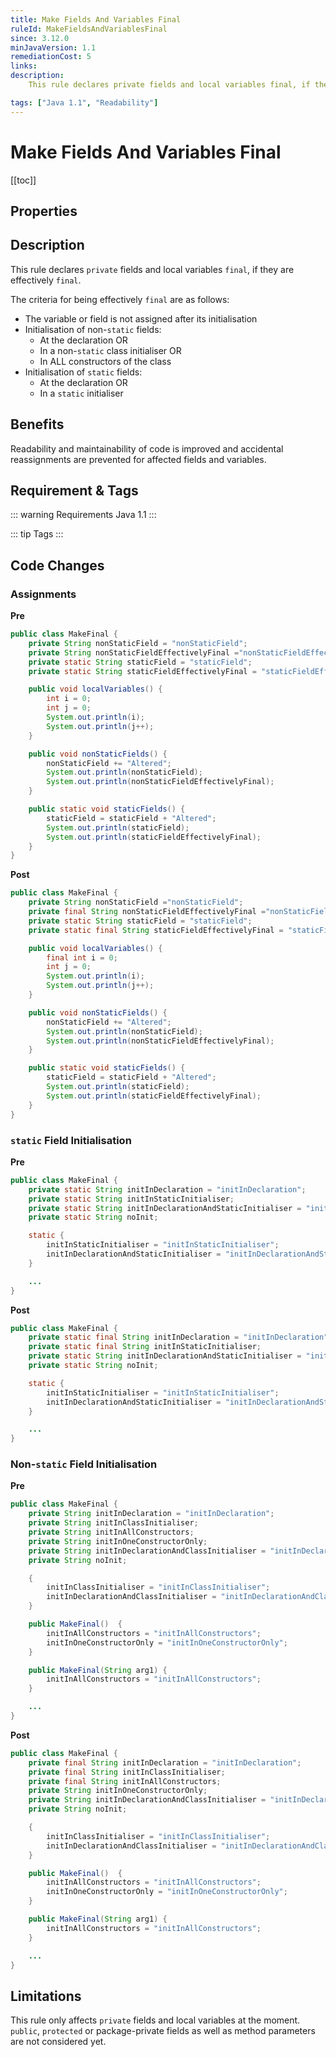 ```yaml
---
title: Make Fields And Variables Final
ruleId: MakeFieldsAndVariablesFinal
since: 3.12.0
minJavaVersion: 1.1
remediationCost: 5
links:
description:
    This rule declares private fields and local variables final, if they are effectively final

tags: ["Java 1.1", "Readability"]
---
```


# Make Fields And Variables Final

[[toc]]

## Properties

<RuleProperties />


## Description

This rule declares `private` fields and local variables `final`, if they are effectively `final`.  

The criteria for being effectively `final` are as follows:
- The variable or field is not assigned after its initialisation
- Initialisation of non-`static` fields:
  - At the declaration OR
  - In a non-`static` class initialiser OR
  - In ALL constructors of the class
- Initialisation of `static` fields:
  - At the declaration OR
  - In a `static` initialiser


## Benefits

Readability and maintainability of code is improved and accidental reassignments are prevented for affected fields and variables.

## Requirement & Tags

::: warning Requirements
Java 1.1
:::

::: tip Tags
<TagLinks />
:::

## Code Changes

### Assignments

__Pre__

```java
public class MakeFinal {
    private String nonStaticField = "nonStaticField";
    private String nonStaticFieldEffectivelyFinal ="nonStaticFieldEffectivelyFinal";
    private static String staticField = "staticField";
    private static String staticFieldEffectivelyFinal = "staticFieldEffectivelyFinal";

    public void localVariables() {
        int i = 0;
        int j = 0;
        System.out.println(i);
        System.out.println(j++);
    }

    public void nonStaticFields() {
        nonStaticField += "Altered";
        System.out.println(nonStaticField);
        System.out.println(nonStaticFieldEffectivelyFinal);
    }

    public static void staticFields() {
        staticField = staticField + "Altered";
        System.out.println(staticField);
        System.out.println(staticFieldEffectivelyFinal);
    }
}
```

__Post__

```java
public class MakeFinal {
    private String nonStaticField ="nonStaticField";
    private final String nonStaticFieldEffectivelyFinal ="nonStaticFieldEffectivelyFinal";
    private static String staticField = "staticField";
    private static final String staticFieldEffectivelyFinal = "staticFieldEffectivelyFinal";

    public void localVariables() {
        final int i = 0;
        int j = 0;
        System.out.println(i);
        System.out.println(j++);
    }

    public void nonStaticFields() {
        nonStaticField += "Altered";
        System.out.println(nonStaticField);
        System.out.println(nonStaticFieldEffectivelyFinal);
    }

    public static void staticFields() {
        staticField = staticField + "Altered";
        System.out.println(staticField);
        System.out.println(staticFieldEffectivelyFinal);
    }
}
```

### `static` Field Initialisation

__Pre__

```java
public class MakeFinal {
    private static String initInDeclaration = "initInDeclaration";
    private static String initInStaticInitialiser;
    private static String initInDeclarationAndStaticInitialiser = "initInDeclarationAndStaticInitialiser";
    private static String noInit;

    static {
        initInStaticInitialiser = "initInStaticInitialiser";
        initInDeclarationAndStaticInitialiser = "initInDeclarationAndStaticInitialiser";
    }

    ...
}
```

__Post__

```java
public class MakeFinal {
    private static final String initInDeclaration = "initInDeclaration";
    private static final String initInStaticInitialiser;
    private static String initInDeclarationAndStaticInitialiser = "initInDeclarationAndStaticInitialiser";
    private static String noInit;

    static {
        initInStaticInitialiser = "initInStaticInitialiser";
        initInDeclarationAndStaticInitialiser = "initInDeclarationAndStaticInitialiser";
    }

    ...
}
```

### Non-`static` Field Initialisation

__Pre__

```java
public class MakeFinal {
    private String initInDeclaration = "initInDeclaration";
    private String initInClassInitialiser;
    private String initInAllConstructors;
    private String initInOneConstructorOnly;
    private String initInDeclarationAndClassInitialiser = "initInDeclarationAndClassInitialiser";
    private String noInit;

    {
        initInClassInitialiser = "initInClassInitialiser";
        initInDeclarationAndClassInitialiser = "initInDeclarationAndClassInitialiser";
    }

    public MakeFinal()  {
        initInAllConstructors = "initInAllConstructors";
        initInOneConstructorOnly = "initInOneConstructorOnly";
    }

    public MakeFinal(String arg1) {
        initInAllConstructors = "initInAllConstructors";
    }

    ...
}
```

__Post__

```java
public class MakeFinal {
    private final String initInDeclaration = "initInDeclaration";
    private final String initInClassInitialiser;
    private final String initInAllConstructors;
    private String initInOneConstructorOnly;
    private String initInDeclarationAndClassInitialiser = "initInDeclarationAndClassInitialiser";
    private String noInit;

    {
        initInClassInitialiser = "initInClassInitialiser";
        initInDeclarationAndClassInitialiser = "initInDeclarationAndClassInitialiser";
    }

    public MakeFinal()  {
        initInAllConstructors = "initInAllConstructors";
        initInOneConstructorOnly = "initInOneConstructorOnly";
    }

    public MakeFinal(String arg1) {
        initInAllConstructors = "initInAllConstructors";
    }

    ...
}
```

## Limitations

This rule only affects `private` fields and local variables at the moment. `public`, `protected` or package-private fields as well as method parameters are not considered yet.
